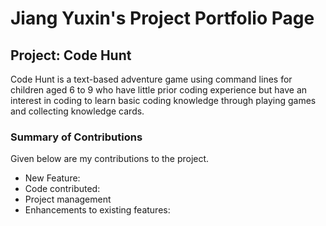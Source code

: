 # Jiang Yuxin's Project Portfolio Page

## Project: Code Hunt

Code Hunt is a text-based adventure game using command lines for children aged
6 to 9 who have little prior coding experience but have an interest in coding
to learn basic coding knowledge through playing games and collecting knowledge cards.

### Summary of Contributions
Given below are my contributions to the project.

* New Feature:
* Code contributed:
* Project management
* Enhancements to existing features: